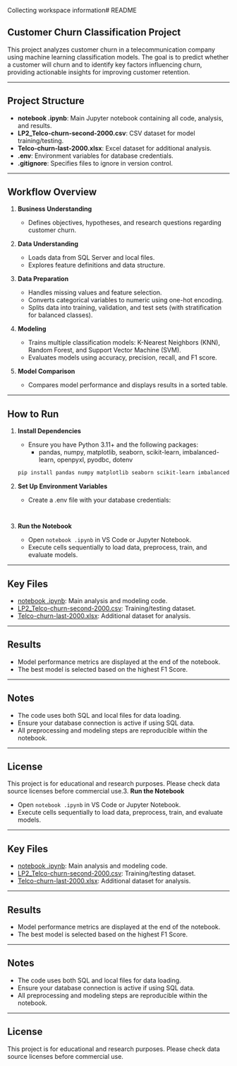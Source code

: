 Collecting workspace information# README

## Customer Churn Classification Project

This project analyzes customer churn in a telecommunication company using machine learning classification models. The goal is to predict whether a customer will churn and to identify key factors influencing churn, providing actionable insights for improving customer retention.

---

## Project Structure

- **notebook .ipynb**: Main Jupyter notebook containing all code, analysis, and results.
- **LP2_Telco-churn-second-2000.csv**: CSV dataset for model training/testing.
- **Telco-churn-last-2000.xlsx**: Excel dataset for additional analysis.
- **.env**: Environment variables for database credentials.
- **.gitignore**: Specifies files to ignore in version control.

---

## Workflow Overview

1. **Business Understanding**
   - Defines objectives, hypotheses, and research questions regarding customer churn.

2. **Data Understanding**
   - Loads data from SQL Server and local files.
   - Explores feature definitions and data structure.

3. **Data Preparation**
   - Handles missing values and feature selection.
   - Converts categorical variables to numeric using one-hot encoding.
   - Splits data into training, validation, and test sets (with stratification for balanced classes).

4. **Modeling**
   - Trains multiple classification models: K-Nearest Neighbors (KNN), Random Forest, and Support Vector Machine (SVM).
   - Evaluates models using accuracy, precision, recall, and F1 score.

5. **Model Comparison**
   - Compares model performance and displays results in a sorted table.

---

## How to Run

1. **Install Dependencies**
   - Ensure you have Python 3.11+ and the following packages:
     - pandas, numpy, matplotlib, seaborn, scikit-learn, imbalanced-learn, openpyxl, pyodbc, dotenv

   ```sh
   pip install pandas numpy matplotlib seaborn scikit-learn imbalanced-learn openpyxl pyodbc python-dotenv
   ```

2. **Set Up Environment Variables**
   - Create a .env file with your database credentials:
     ```
    

3. **Run the Notebook**
   - Open `notebook .ipynb` in VS Code or Jupyter Notebook.
   - Execute cells sequentially to load data, preprocess, train, and evaluate models.

---

## Key Files

- [notebook .ipynb](notebook%20.ipynb): Main analysis and modeling code.
- [LP2_Telco-churn-second-2000.csv](LP2_Telco-churn-second-2000.csv): Training/testing dataset.
- [Telco-churn-last-2000.xlsx](Telco-churn-last-2000.xlsx): Additional dataset for analysis.

---

## Results

- Model performance metrics are displayed at the end of the notebook.
- The best model is selected based on the highest F1 Score.

---

## Notes

- The code uses both SQL and local files for data loading.
- Ensure your database connection is active if using SQL data.
- All preprocessing and modeling steps are reproducible within the notebook.

---

## License

This project is for educational and research purposes. Please check data source licenses before commercial use.3. **Run the Notebook**
   - Open `notebook .ipynb` in VS Code or Jupyter Notebook.
   - Execute cells sequentially to load data, preprocess, train, and evaluate models.

---

## Key Files

- [notebook .ipynb](notebook%20.ipynb): Main analysis and modeling code.
- [LP2_Telco-churn-second-2000.csv](LP2_Telco-churn-second-2000.csv): Training/testing dataset.
- [Telco-churn-last-2000.xlsx](Telco-churn-last-2000.xlsx): Additional dataset for analysis.

---

## Results

- Model performance metrics are displayed at the end of the notebook.
- The best model is selected based on the highest F1 Score.

---

## Notes

- The code uses both SQL and local files for data loading.
- Ensure your database connection is active if using SQL data.
- All preprocessing and modeling steps are reproducible within the notebook.

---

## License

This project is for educational and research purposes. Please check data source licenses before commercial use.
